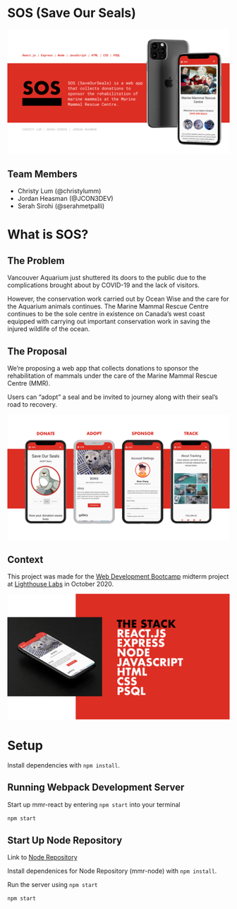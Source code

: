 # SOS (Save Our Seals)
![sos main photo](https://github.com/JCON3DEV/mmr-react/blob/master/public/slides/slide1-final.png)

## Team Members
- Christy Lum (@christylumm)
- Jordan Heasman (@JCON3DEV)
- Serah Sirohi (@serahmetpalli)

# What is SOS?

## The Problem
Vancouver Aquarium just shuttered its doors to the public due to the complications brought about by COVID-19 and the lack of visitors.

However, the conservation work carried out by Ocean Wise and the care for the Aquarium animals continues. The Marine Mammal Rescue Centre continues to be the sole centre in existence on Canada’s west coast equipped with carrying out important conservation work in saving the injured wildlife of the ocean.

## The Proposal
We’re proposing a web app that collects donations to sponsor the rehabilitation of mammals under the care of the Marine Mammal Rescue Centre (MMR).

Users can “adopt” a seal and be invited to journey along with their seal’s road to recovery.

![sos mockups photo](https://github.com/JCON3DEV/mmr-react/blob/master/public/slides/slide2.png)

## Context
This project was made for the [Web Development Bootcamp](https://www.lighthouselabs.ca/en/web-development-bootcamp) midterm project at [Lighthouse Labs](https://www.lighthouselabs.ca/en) in October 2020.

![sos stack photo](https://github.com/JCON3DEV/mmr-react/blob/master/public/slides/slide3.png)


# Setup

Install dependencies with `npm install`.

## Running Webpack Development Server
Start up mmr-react by entering `npm start` into your terminal

```sh
npm start
```
## Start Up Node Repository

Link to [Node Repository](https://github.com/JCON3DEV/mmr-node)

Install dependenices for Node Repository (mmr-node) with `npm install`.

Run the server using `npm start`

```sh
npm start
```